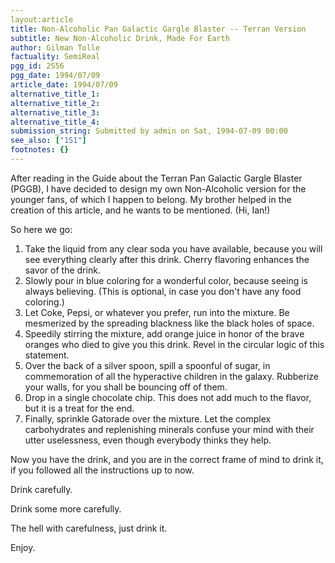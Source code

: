 ```yaml
---
layout:article
title: Non-Alcoholic Pan Galactic Gargle Blaster -- Terran Version
subtitle: New Non-Alcoholic Drink, Made For Earth
author: Gilman Tolle
factuality: SemiReal
pgg_id: 2S56
pgg_date: 1994/07/09
article_date: 1994/07/09
alternative_title_1: 
alternative_title_2: 
alternative_title_3: 
alternative_title_4: 
submission_string: Submitted by admin on Sat, 1994-07-09 00:00
see_also: ["1S1"]
footnotes: {}
---
```

<div>
<p>After reading in the Guide about the Terran Pan Galactic Gargle Blaster (PGGB), I have decided to design my own Non-Alcoholic version for the younger fans, of which I happen to belong. My brother helped in the creation of this article, and he wants to be mentioned. (Hi, Ian!)</p>
<p>So here we go:</p>
<ol>
<li value="1">Take the liquid from any clear soda you have available, because you will see everything clearly after this drink. Cherry flavoring enhances the savor of the drink.</li>
<li value="2">Slowly pour in blue coloring for a wonderful color, because seeing is always believing. (This is optional, in case you don't have any food coloring.)</li>
<li value="3">Let Coke, Pepsi, or whatever you prefer, run into the mixture. Be mesmerized by the spreading blackness like the black holes of space.</li>
<li value="4">Speedily stirring the mixture, add orange juice in honor of the brave oranges who died to give you this drink. Revel in the circular logic of this statement.</li>
<li value="5">Over the back of a silver spoon, spill a spoonful of sugar, in commemoration of all the hyperactive children in the galaxy. Rubberize your walls, for you shall be bouncing off of them.</li>
<li value="6">Drop in a single chocolate chip. This does not add much to the flavor, but it is a treat for the end.</li>
<li value="7">Finally, sprinkle Gatorade over the mixture. Let the complex carbohydrates and replenishing minerals confuse your mind with their utter uselessness, even though everybody thinks they help.</li>
</ol>
<p>Now you have the drink, and you are in the correct frame of mind to drink it, if you followed all the instructions up to now.</p>
<p>Drink carefully.</p>
<p>Drink some more carefully.</p>
<p>The hell with carefulness, just drink it.</p>
<p>Enjoy.</p>
</div>
